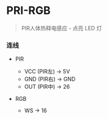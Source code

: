 # PRI-RGB

> PIR人体热释电感应 - 点亮 LED 灯


### 连线

- PIR
  - VCC (PIR左) -> 5V
  - GND (PIR右) -> GND
  - OUT (PIR中) -> 26

- RGB
  - WS -> 16

